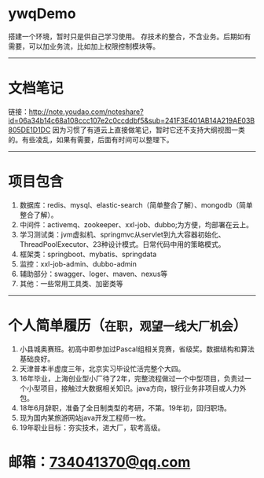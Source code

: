 # ywqDemo
搭建一个环境，暂时只是供自己学习使用。
存技术的整合，不含业务。后期如有需要，可以加业务流，比如加上权限控制模块等。
- - -
# 文档笔记
链接：http://note.youdao.com/noteshare?id=06a34b14c68a108ccc107e2c0ccddbf5&sub=241F3E401AB14A219AE03B805DE1D1DC
  因为习惯了有道云上直接做笔记，暂时它还不支持大纲视图一类的。有些凌乱，如果有需要，后面有时间可以整理下。
- - -
# 项目包含
1. 数据库：redis、mysql、elastic-search（简单整合了解）、mongodb（简单整合了解）。
2. 中间件：activemq、zookeeper、xxl-job、dubbo;为方便，均部署在云上。
3. 学习测试类：jvm虚拟机、springmvc从servlet到九大容器初始化、ThreadPoolExecutor、23种设计模式。日常代码中用的策略模式。
4. 框架类：springboot、mybatis、springdata
5. 监控：xxl-job-admin、dubbo-admin
6. 辅助部分：swagger、loger、maven、nexus等
7. 其他：一些常用工具类、加密类等
- - -
# 个人简单履历（``在职，观望一线大厂机会``）
 1. 小县城奥赛班。初高中即参加过Pascal组相关竞赛，省级奖。数据结构和算法基础良好。
 2. 天津普本半虚度三年，北京实习毕设忙活完整个大四。
 3. 16年毕业，上海创业型小厂待了2年，完整流程做过一个中型项目，负责过一个小型项目，接触过大数据相关知识。java方向，银行业务非项目或人力外包。
 4. 18年6月辞职，准备了全日制类型的考研，不第。19年初，回归职场。
 5. 现为国内某旅游网站java开发工程师一枚。
 6. 19年职业目标：夯实技术，进大厂，软考高级。
# 邮箱：734041370@qq.com
